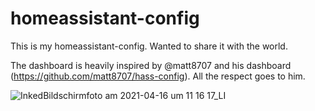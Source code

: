 # homeassistant-config
 
This is my homeassistant-config.
Wanted to share it with the world.

The dashboard is heavily inspired by @matt8707 and his dashboard (https://github.com/matt8707/hass-config). All the respect goes to him.
 
![InkedBildschirmfoto am 2021-04-16 um 11 16 17_LI](https://user-images.githubusercontent.com/1680106/114846081-9e5a0e00-9ddc-11eb-87ad-039d043a292b.jpg)

